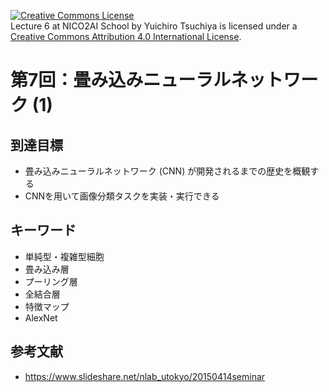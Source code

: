 <a rel="license" href="http://creativecommons.org/licenses/by/4.0/"><img alt="Creative Commons License" style="border-width:0" src="https://i.creativecommons.org/l/by/4.0/88x31.png" /></a><br /><span xmlns:dct="http://purl.org/dc/terms/" property="dct:title">Lecture 6 at NICO2AI  School</span> by <span xmlns:cc="http://creativecommons.org/ns#" property="cc:attributionName">Yuichiro Tsuchiya</span> is licensed under a <a rel="license" href="http://creativecommons.org/licenses/by/4.0/">Creative Commons Attribution 4.0 International License</a>.

# 第7回：畳み込みニューラルネットワーク (1)

## 到達目標
* 畳み込みニューラルネットワーク (CNN) が開発されるまでの歴史を概観する
* CNNを用いて画像分類タスクを実装・実行できる

## キーワード
* 単純型・複雑型細胞
* 畳み込み層
* プーリング層
* 全結合層
* 特徴マップ
* AlexNet

## 参考文献
- https://www.slideshare.net/nlab_utokyo/20150414seminar
